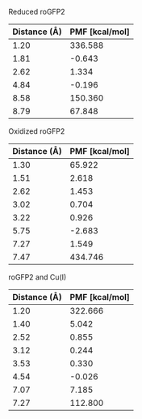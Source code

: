 Reduced roGFP2

| Distance (Å) | PMF [kcal/mol] |
|-----------|-----------|
| 1.20 | 336.588 |
| 1.81 | -0.643 |
| 2.62 | 1.334 |
| 4.84 | -0.196 |
| 8.58 | 150.360 |
| 8.79 | 67.848 |

Oxidized roGFP2

| Distance (Å) | PMF [kcal/mol] |
|-----------|-----------|
| 1.30 | 65.922 |
| 1.51 | 2.618 |
| 2.62 | 1.453 |
| 3.02 | 0.704 |
| 3.22 | 0.926 |
| 5.75 | -2.683 |
| 7.27 | 1.549 |
| 7.47 | 434.746 |

roGFP2 and Cu(I)

| Distance (Å) | PMF [kcal/mol] |
|-----------|-----------|
| 1.20 | 322.666 |
| 1.40 | 5.042 |
| 2.52 | 0.855 |
| 3.12 | 0.244 |
| 3.53 | 0.330 |
| 4.54 | -0.026 |
| 7.07 | 7.185 |
| 7.27 | 112.800 |
